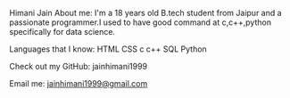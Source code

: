 Himani Jain
About me:
I'm a 18 years old B.tech student from Jaipur and a passionate programmer.I used to have good command at c,c++,python specifically for data science.


Languages that I know:
HTML
CSS
c
c++
SQL
Python


Check out my GitHub: jainhimani1999


Email me: jainhimani1999@gmail.com

